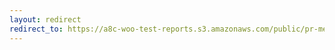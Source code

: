 ```yaml
---
layout: redirect
redirect_to: https://a8c-woo-test-reports.s3.amazonaws.com/public/pr-merge/43752/e2e/index.html
---
```

